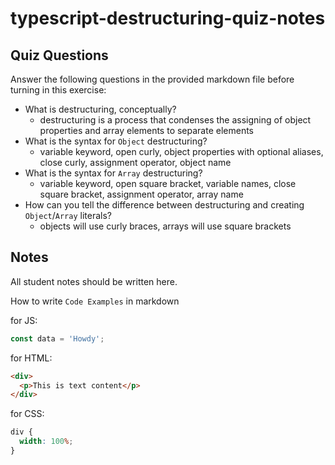 # typescript-destructuring-quiz-notes

## Quiz Questions

Answer the following questions in the provided markdown file before turning in this exercise:

- What is destructuring, conceptually?
  - destructuring is a process that condenses the assigning of object properties and array elements to separate elements
- What is the syntax for `Object` destructuring?
  - variable keyword, open curly, object properties with optional aliases, close curly, assignment operator, object name
- What is the syntax for `Array` destructuring?
  - variable keyword, open square bracket, variable names, close square bracket, assignment operator, array name
- How can you tell the difference between destructuring and creating `Object`/`Array` literals?
  - objects will use curly braces, arrays will use square brackets

## Notes

All student notes should be written here.

How to write `Code Examples` in markdown

for JS:

```javascript
const data = 'Howdy';
```

for HTML:

```html
<div>
  <p>This is text content</p>
</div>
```

for CSS:

```css
div {
  width: 100%;
}
```

